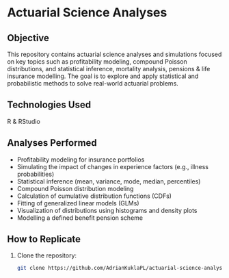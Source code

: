 # Actuarial Science Analyses

## Objective
This repository contains actuarial science analyses and simulations focused on key topics such as profitability modeling, compound Poisson distributions, and statistical inference, mortality analysis, pensions & life insurance modelling. The goal is to explore and apply statistical and probabilistic methods to solve real-world actuarial problems.

## Technologies Used
R & RStudio

## Analyses Performed
- Profitability modeling for insurance portfolios
- Simulating the impact of changes in experience factors (e.g., illness probabilities)
- Statistical inference (mean, variance, mode, median, percentiles)
- Compound Poisson distribution modeling
- Calculation of cumulative distribution functions (CDFs)
- Fitting of generalized linear models (GLMs)
- Visualization of distributions using histograms and density plots
- Modelling a defined benefit pension scheme

## How to Replicate
1. Clone the repository:
   ```bash
   git clone https://github.com/AdrianKuklaPL/actuarial-science-analyses.git
